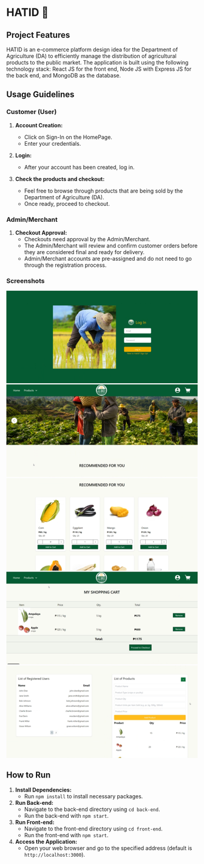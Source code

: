 # HATID 🌾

## Project Features
HATID is an e-commerce platform design idea for the Department of Agriculture (DA) to efficiently manage the distribution of agricultural products to the public market. The application is built using the following technology stack: React JS for the front end, Node JS with Express JS for the back end, and MongoDB as the database.

## Usage Guidelines

### Customer (User)
1. **Account Creation:**
   - Click on Sign-In on the HomePage.
   - Enter your credentials.

2. **Login:**
   - After your account has been created, log in.

3. **Check the products and checkout:**
   - Feel free to browse through products that are being sold by the Department of Agriculture (DA).
   - Once ready, proceed to checkout.

### Admin/Merchant
1. **Checkout Approval:**
   - Checkouts need approval by the Admin/Merchant.
   - The Admin/Merchant will review and confirm customer orders before they are considered final and ready for delivery.
   - Admin/Merchant accounts are pre-assigned and do not need to go through the registration process.

### Screenshots
![Login](docs/1.png)
![Homepage](docs/2.png)
![Recommended](docs/3.png)
![Shopping Cart](docs/4.png)
![Admin Panel](docs/5.png)

## How to Run
1. **Install Dependencies:**
   - Run `npm install` to install necessary packages.
2. **Run Back-end:**
   - Navigate to the back-end directory using `cd back-end`.
   - Run the back-end with `npm start`.
3. **Run Front-end:**
   - Navigate to the front-end directory using `cd front-end`.
   - Run the front-end with `npm start`.
4. **Access the Application:**
   - Open your web browser and go to the specified address (default is `http://localhost:3000`).

